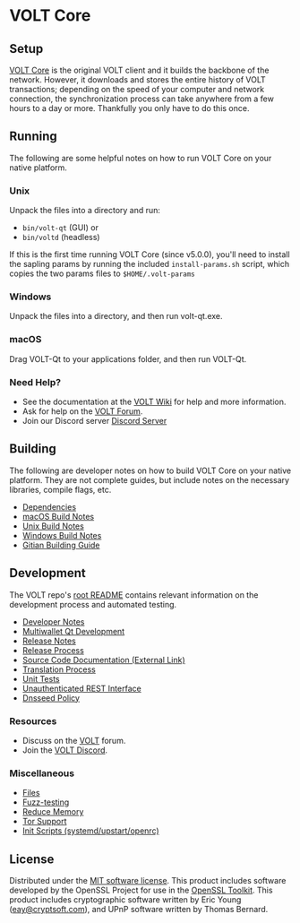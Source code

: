 VOLT Core
=============

Setup
---------------------
[VOLT Core](http://volt.org/wallet) is the original VOLT client and it builds the backbone of the network. However, it downloads and stores the entire history of VOLT transactions; depending on the speed of your computer and network connection, the synchronization process can take anywhere from a few hours to a day or more. Thankfully you only have to do this once.

Running
---------------------
The following are some helpful notes on how to run VOLT Core on your native platform.

### Unix

Unpack the files into a directory and run:

- `bin/volt-qt` (GUI) or
- `bin/voltd` (headless)

If this is the first time running VOLT Core (since v5.0.0), you'll need to install the sapling params by running the included `install-params.sh` script, which copies the two params files to `$HOME/.volt-params`

### Windows

Unpack the files into a directory, and then run volt-qt.exe.

### macOS

Drag VOLT-Qt to your applications folder, and then run VOLT-Qt.

### Need Help?

* See the documentation at the [VOLT Wiki](https://github.com/VOLT-Project/VOLT/wiki)
for help and more information.
* Ask for help on the [VOLT Forum](http://forum.volt.org/).
* Join our Discord server [Discord Server](https://discord.volt.org)

Building
---------------------
The following are developer notes on how to build VOLT Core on your native platform. They are not complete guides, but include notes on the necessary libraries, compile flags, etc.

- [Dependencies](dependencies.md)
- [macOS Build Notes](build-osx.md)
- [Unix Build Notes](build-unix.md)
- [Windows Build Notes](build-windows.md)
- [Gitian Building Guide](gitian-building.md)

Development
---------------------
The VOLT repo's [root README](/README.md) contains relevant information on the development process and automated testing.

- [Developer Notes](developer-notes.md)
- [Multiwallet Qt Development](multiwallet-qt.md)
- [Release Notes](release-notes.md)
- [Release Process](release-process.md)
- [Source Code Documentation (External Link)](https://www.fuzzbawls.pw/volt/doxygen/)
- [Translation Process](translation_process.md)
- [Unit Tests](unit-tests.md)
- [Unauthenticated REST Interface](REST-interface.md)
- [Dnsseed Policy](dnsseed-policy.md)

### Resources
* Discuss on the [VOLT](http://forum.volt.org/) forum.
* Join the [VOLT Discord](https://discord.volt.org).

### Miscellaneous
- [Files](files.md)
- [Fuzz-testing](fuzzing.md)
- [Reduce Memory](reduce-memory.md)
- [Tor Support](tor.md)
- [Init Scripts (systemd/upstart/openrc)](init.md)

License
---------------------
Distributed under the [MIT software license](/COPYING).
This product includes software developed by the OpenSSL Project for use in the [OpenSSL Toolkit](https://www.openssl.org/). This product includes
cryptographic software written by Eric Young ([eay@cryptsoft.com](mailto:eay@cryptsoft.com)), and UPnP software written by Thomas Bernard.
